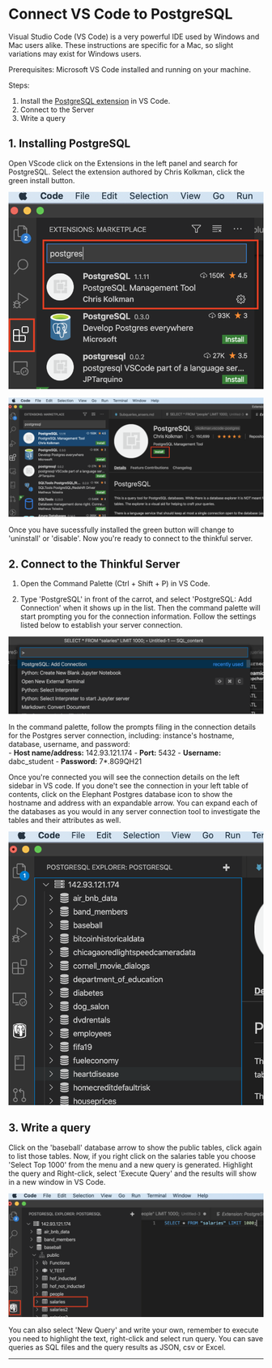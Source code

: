 

# Connect VS Code to PostgreSQL 
Visual Studio Code (VS Code) is a very powerful IDE used by Windows and Mac users alike. These instructions are specific for a Mac, so slight variations may exist for Windows users.

Prerequisites: Microsoft VS Code installed and running on your machine.

Steps:
1. Install the [PostgreSQL extension](https://marketplace.visualstudio.com/items?itemName=ckolkman.vscode-postgres) in VS Code.
2. Connect to the Server
3. Write a query 

## 1. Installing PostgreSQL
Open VScode click on the Extensions in the left panel and search for PostgreSQL. Select the extension authored by Chris Kolkman, click the green install button.

![](https://raw.githubusercontent.com/AVJdataminer/Formats/master/images/image1a.png)


![enter image description here](https://raw.githubusercontent.com/AVJdataminer/Formats/master/images/image2.png)

Once you have sucessfully installed the green button will change to 'uninstall' or 'disable'. Now you're ready to connect to the thinkful server.

## 2. Connect to the Thinkful Server

1) Open the Command Palette (Ctrl + Shift + P) in VS Code.

2) Type 'PostgreSQL' in front of the carrot, and select 'PostgreSQL: Add Connection' when it shows up in the list. Then the command palette will start prompting you for the connection information. Follow the settings listed below to establish your server connection.

![enter image description here](https://raw.githubusercontent.com/AVJdataminer/Formats/master/images/image3.png)

In the command palette, follow the prompts filing in the connection details for the Postgres server connection, including:  instance's hostname, database, username, and password:  
	-   **Host name/address:**  142.93.121.174
	-   **Port:**  5432
	-   **Username:**  dabc_student
	-   **Password:**  7*.8G9QH21

Once you're connected you will see the connection details on the left sidebar in VS code. If you done't see the connection in your left table of contents, click on the Elephant Postgres database icon to show the hostname and address with an expandable arrow. You can expand each of the databases as you would in any server connection tool to investigate the tables and their attributes as well.

![enter image description here](https://raw.githubusercontent.com/AVJdataminer/Formats/master/images/image4.png)

## 3. Write a query
Click on the 'baseball' database arrow to show the public tables, click again to list those tables. Now, if you right click on the salaries table you choose 'Select Top 1000' from the menu and a new query is generated. Highlight the query and Right-click, select 'Execute Query' and the results will show in a new window in VS Code.

![execute qry](https://raw.githubusercontent.com/AVJdataminer/Formats/master/images/image5.png)

You can also select 'New Query' and write your own, remember to execute you need to highlight the text, right-click and select run query. You can save queries as SQL files and the query results as JSON, csv or Excel.

---




<!--stackedit_data:
eyJoaXN0b3J5IjpbMTExODQyOTkyMiwtMTQ1NDcyNzgzLDkwND
c1ODM2NywtMjQ3NDgwOTk1LDE4MzIxNzM3NTgsLTk5NDA3NTM0
NSwxOTIyODcwNTY3LDE3MzAyMjEwMjksMTYyNjkyNjMwMywxMT
YxNDg3MDksNjA4NDA3NzksLTE5MDA5Mjk3NDEsMTE3MDc3OTQ5
MCwtMTQxMTQ1NTU1OCwyODE0NTc4MzBdfQ==
-->